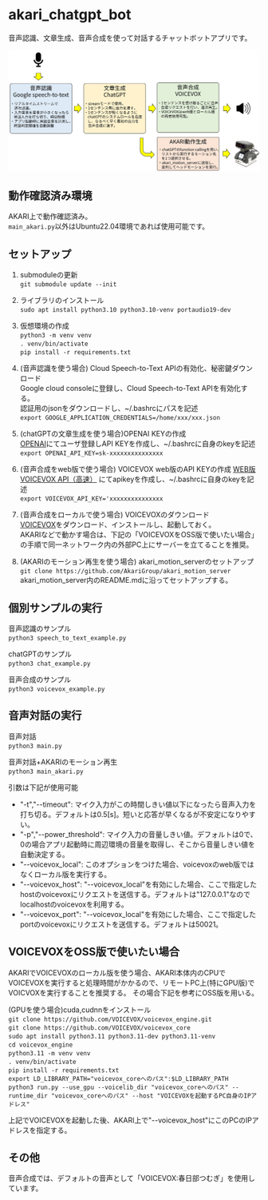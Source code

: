 
# akari_chatgpt_bot
音声認識、文章生成、音声合成を使って対話するチャットボットアプリです。

![概要図](jpg/akari_chatgpt_bot.jpg "概要図")

## 動作確認済み環境
AKARI上で動作確認済み。  
`main_akari.py`以外はUbuntu22.04環境であれば使用可能です。  

## セットアップ
1. submoduleの更新  
`git submodule update --init`  

1. ライブラリのインストール  
`sudo apt install python3.10 python3.10-venv portaudio19-dev`  

1. 仮想環境の作成  
`python3 -m venv venv`  
`. venv/bin/activate`  
`pip install -r requirements.txt`  

1. (音声認識を使う場合) Cloud Speech-to-Text APIの有効化、秘密鍵ダウンロード  
Google cloud consoleに登録し、Cloud Speech-to-Text APIを有効化する。  
認証用のjsonをダウンロードし、~/.bashrcにパスを記述  
`export GOOGLE_APPLICATION_CREDENTIALS=/home/xxx/xxx.json`  

1. (chatGPTの文章生成を使う場合)OPENAI KEYの作成   
[OPENAI](https://openai.com/)にてユーザ登録しAPI KEYを作成し、~/.bashrcに自身のkeyを記述  
`export OPENAI_API_KEY=sk-xxxxxxxxxxxxxxx`  

1. (音声合成をweb版で使う場合) VOICEVOX web版のAPI KEYの作成
[WEB版VOICEVOX API（高速）](https://voicevox.su-shiki.com/su-shikiapis/) にてapikeyを作成し、~/.bashrcに自身のkeyを記述  
`export VOICEVOX_API_KEY='xxxxxxxxxxxxxxx`  

1. (音声合成をローカルで使う場合) VOICEVOXのダウンロード  
[VOICEVOX](https://voicevox.hiroshiba.jp/)をダウンロード、インストールし、起動しておく。  
AKARIなどで動かす場合は、下記の「VOICEVOXをOSS版で使いたい場合」の手順で同一ネットワーク内の外部PC上にサーバーを立てることを推奨。  

1. (AKARIのモーション再生を使う場合) akari_motion_serverのセットアップ  
`git clone https://github.com/AkariGroup/akari_motion_server`  
akari_motion_server内のREADME.mdに沿ってセットアップする。  


## 個別サンプルの実行

音声認識のサンプル  
`python3 speech_to_text_example.py`  

chatGPTのサンプル  
`python3 chat_example.py`  

音声合成のサンプル  
`python3 voicevox_example.py`  

## 音声対話の実行

音声対話  
`python3 main.py`  

音声対話+AKARIのモーション再生  
`python3 main_akari.py`  

引数は下記が使用可能  
- "-t","--timeout": マイク入力がこの時間しきい値以下になったら音声入力を打ち切る。デフォルトは0.5[s]。短いと応答が早くなるが不安定になりやすい。  
- "-p","--power_threshold": マイク入力の音量しきい値。デフォルトは0で、0の場合アプリ起動時に周辺環境の音量を取得し、そこから音量しきい値を自動決定する。  
- "--voicevox_local": このオプションをつけた場合、voicevoxのweb版ではなくローカル版を実行する。  
- "--voicevox_host": "--voicevox_local"を有効にした場合、ここで指定したhostのvoicevoxにリクエストを送信する。デフォルトは"127.0.0.1"なのでlocalhostのvoicevoxを利用する。  
- "--voicevox_port": "--voicevox_local"を有効にした場合、ここで指定したportのvoicevoxにリクエストを送信する。デフォルトは50021。  

## VOICEVOXをOSS版で使いたい場合  
AKARIでVOICEVOXのローカル版を使う場合、AKARI本体内のCPUでVOICEVOXを実行すると処理時間がかかるので、リモートPC上(特にGPU版)でVOICVOXを実行することを推奨する。
その場合下記を参考にOSS版を用いる。  

(GPUを使う場合)cuda,cudnnをインストール  
`git clone https://github.com/VOICEVOX/voicevox_engine.git`  
`git clone https://github.com/VOICEVOX/voicevox_core`  
`sudo apt install python3.11 python3.11-dev python3.11-venv`  
`cd voicevox_engine`  
`python3.11 -m venv venv`  
`. venv/bin/activate`  
`pip install -r requirements.txt`  
`export LD_LIBRARY_PATH="voicevox_coreへのパス":$LD_LIBRARY_PATH`  
`python3 run.py --use_gpu --voicelib_dir "voicevox_coreへのパス" --runtime_dir "voicevox_coreへのパス" --host "VOICEVOXを起動するPC自身のIPアドレス"`

上記でVOICEVOXを起動した後、AKARI上で"--voicevox_host"にこのPCのIPアドレスを指定する。

## その他
音声合成では、デフォルトの音声として「VOICEVOX:春日部つむぎ」を使用しています。
